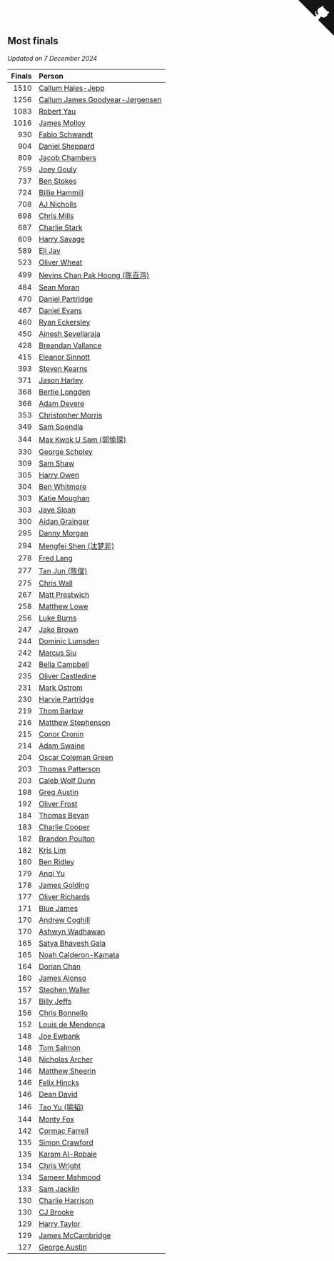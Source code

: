 ## Most finals

*Updated on  7 December 2024*

| Finals | Person |
| ---: | :--- |
| 1510 | [Callum Hales-Jepp](https://www.worldcubeassociation.org/persons/2012HALE01) |
| 1256 | [Callum James Goodyear-Jørgensen](https://www.worldcubeassociation.org/persons/2012GOOD02) |
| 1083 | [Robert Yau](https://www.worldcubeassociation.org/persons/2009YAUR01) |
| 1016 | [James Molloy](https://www.worldcubeassociation.org/persons/2011MOLL01) |
| 930 | [Fabio Schwandt](https://www.worldcubeassociation.org/persons/2014SCHW02) |
| 904 | [Daniel Sheppard](https://www.worldcubeassociation.org/persons/2009SHEP01) |
| 809 | [Jacob Chambers](https://www.worldcubeassociation.org/persons/2017CHAM09) |
| 759 | [Joey Gouly](https://www.worldcubeassociation.org/persons/2007GOUL01) |
| 737 | [Ben Stokes](https://www.worldcubeassociation.org/persons/2018STOK01) |
| 724 | [Billie Hammill](https://www.worldcubeassociation.org/persons/2015HAMM01) |
| 708 | [AJ Nicholls](https://www.worldcubeassociation.org/persons/2015NICH04) |
| 698 | [Chris Mills](https://www.worldcubeassociation.org/persons/2014MILL04) |
| 687 | [Charlie Stark](https://www.worldcubeassociation.org/persons/2014STAR05) |
| 609 | [Harry Savage](https://www.worldcubeassociation.org/persons/2013SAVA01) |
| 589 | [Eli Jay](https://www.worldcubeassociation.org/persons/2014JAYE01) |
| 523 | [Oliver Wheat](https://www.worldcubeassociation.org/persons/2016WHEA01) |
| 499 | [Nevins Chan Pak Hoong (陈百鸿)](https://www.worldcubeassociation.org/persons/2010CHAN20) |
| 484 | [Sean Moran](https://www.worldcubeassociation.org/persons/2016MORA24) |
| 470 | [Daniel Partridge](https://www.worldcubeassociation.org/persons/2022PART02) |
| 467 | [Daniel Evans](https://www.worldcubeassociation.org/persons/2016EVAN06) |
| 460 | [Ryan Eckersley](https://www.worldcubeassociation.org/persons/2019ECKE02) |
| 450 | [Ainesh Sevellaraja](https://www.worldcubeassociation.org/persons/2012SEVE01) |
| 428 | [Breandan Vallance](https://www.worldcubeassociation.org/persons/2007VALL01) |
| 415 | [Eleanor Sinnott](https://www.worldcubeassociation.org/persons/2016SINN01) |
| 393 | [Steven Kearns](https://www.worldcubeassociation.org/persons/2015KEAR01) |
| 371 | [Jason Harley](https://www.worldcubeassociation.org/persons/2016HARL01) |
| 368 | [Bertie Longden](https://www.worldcubeassociation.org/persons/2014LONG06) |
| 366 | [Adam Devere](https://www.worldcubeassociation.org/persons/2018DEVE02) |
| 353 | [Christopher Morris](https://www.worldcubeassociation.org/persons/2013MORR03) |
| 349 | [Sam Spendla](https://www.worldcubeassociation.org/persons/2015SPEN01) |
| 344 | [Max Kwok U Sam (郭愉琛)](https://www.worldcubeassociation.org/persons/2018SAMK01) |
| 330 | [George Scholey](https://www.worldcubeassociation.org/persons/2015SCHO05) |
| 309 | [Sam Shaw](https://www.worldcubeassociation.org/persons/2016SHAW02) |
| 305 | [Harry Owen](https://www.worldcubeassociation.org/persons/2017OWEN01) |
| 304 | [Ben Whitmore](https://www.worldcubeassociation.org/persons/2009WHIT01) |
| 303 | [Katie Moughan](https://www.worldcubeassociation.org/persons/2017DAVI03) |
| 303 | [Jaye Sloan](https://www.worldcubeassociation.org/persons/2022SLOA01) |
| 300 | [Aidan Grainger](https://www.worldcubeassociation.org/persons/2018GRAI01) |
| 295 | [Danny Morgan](https://www.worldcubeassociation.org/persons/2019MORG10) |
| 294 | [Mengfei Shen (沈梦非)](https://www.worldcubeassociation.org/persons/2018SHEN07) |
| 278 | [Fred Lang](https://www.worldcubeassociation.org/persons/2016LANG12) |
| 277 | [Tan Jun (陈俊)](https://www.worldcubeassociation.org/persons/2018JUNT01) |
| 275 | [Chris Wall](https://www.worldcubeassociation.org/persons/2011WALL02) |
| 267 | [Matt Prestwich](https://www.worldcubeassociation.org/persons/2016PRES04) |
| 258 | [Matthew Lowe](https://www.worldcubeassociation.org/persons/2014LOWE01) |
| 256 | [Luke Burns](https://www.worldcubeassociation.org/persons/2020BURN06) |
| 247 | [Jake Brown](https://www.worldcubeassociation.org/persons/2020BROW01) |
| 244 | [Dominic Lumsden](https://www.worldcubeassociation.org/persons/2016LUMS01) |
| 242 | [Marcus Siu](https://www.worldcubeassociation.org/persons/2016SIUM01) |
| 242 | [Bella Campbell](https://www.worldcubeassociation.org/persons/2018CAMP17) |
| 235 | [Oliver Castledine](https://www.worldcubeassociation.org/persons/2018CAST08) |
| 231 | [Mark Ostrom](https://www.worldcubeassociation.org/persons/2017OSTR01) |
| 230 | [Harvie Partridge](https://www.worldcubeassociation.org/persons/2015PART04) |
| 219 | [Thom Barlow](https://www.worldcubeassociation.org/persons/2006BARL01) |
| 216 | [Matthew Stephenson](https://www.worldcubeassociation.org/persons/2022STEP04) |
| 215 | [Conor Cronin](https://www.worldcubeassociation.org/persons/2013CRON01) |
| 214 | [Adam Swaine](https://www.worldcubeassociation.org/persons/2017SWAI01) |
| 204 | [Oscar Coleman Green](https://www.worldcubeassociation.org/persons/2018GREE09) |
| 203 | [Thomas Patterson](https://www.worldcubeassociation.org/persons/2014PATT02) |
| 203 | [Caleb Wolf Dunn](https://www.worldcubeassociation.org/persons/2022DUNN03) |
| 198 | [Greg Austin](https://www.worldcubeassociation.org/persons/2006AUST01) |
| 192 | [Oliver Frost](https://www.worldcubeassociation.org/persons/2012FROS01) |
| 184 | [Thomas Bevan](https://www.worldcubeassociation.org/persons/2017BEVA01) |
| 183 | [Charlie Cooper](https://www.worldcubeassociation.org/persons/2007COOP01) |
| 182 | [Brandon Poulton](https://www.worldcubeassociation.org/persons/2019POUL02) |
| 182 | [Kris Lim](https://www.worldcubeassociation.org/persons/2022LIMK01) |
| 180 | [Ben Ridley](https://www.worldcubeassociation.org/persons/2016RIDL01) |
| 179 | [Anqi Yu](https://www.worldcubeassociation.org/persons/2018YUAN02) |
| 178 | [James Golding](https://www.worldcubeassociation.org/persons/2017GOLD02) |
| 177 | [Oliver Richards](https://www.worldcubeassociation.org/persons/2022RICH02) |
| 171 | [Blue James](https://www.worldcubeassociation.org/persons/2022JAME01) |
| 170 | [Andrew Coghill](https://www.worldcubeassociation.org/persons/2009COGH01) |
| 170 | [Ashwyn Wadhawan](https://www.worldcubeassociation.org/persons/2022WADH02) |
| 165 | [Satya Bhavesh Gala](https://www.worldcubeassociation.org/persons/2022GALA03) |
| 165 | [Noah Calderon-Kamata](https://www.worldcubeassociation.org/persons/2022CALD07) |
| 164 | [Dorian Chan](https://www.worldcubeassociation.org/persons/2023DORI01) |
| 160 | [James Alonso](https://www.worldcubeassociation.org/persons/2018ALON07) |
| 157 | [Stephen Waller](https://www.worldcubeassociation.org/persons/2017WALL12) |
| 157 | [Billy Jeffs](https://www.worldcubeassociation.org/persons/2012JEFF01) |
| 156 | [Chris Bonnello](https://www.worldcubeassociation.org/persons/2019BONN05) |
| 152 | [Louis de Mendonça](https://www.worldcubeassociation.org/persons/2013MEND03) |
| 148 | [Joe Ewbank](https://www.worldcubeassociation.org/persons/2015EWBA01) |
| 148 | [Tom Salmon](https://www.worldcubeassociation.org/persons/2015SALM03) |
| 148 | [Nicholas Archer](https://www.worldcubeassociation.org/persons/2020ARCH01) |
| 146 | [Matthew Sheerin](https://www.worldcubeassociation.org/persons/2009SHEE01) |
| 146 | [Felix Hincks](https://www.worldcubeassociation.org/persons/2022HINC01) |
| 146 | [Dean David](https://www.worldcubeassociation.org/persons/2022DAVI06) |
| 146 | [Tao Yu (喻韬)](https://www.worldcubeassociation.org/persons/2012YUTA01) |
| 144 | [Monty Fox](https://www.worldcubeassociation.org/persons/2023FOXM01) |
| 142 | [Cormac Farrell](https://www.worldcubeassociation.org/persons/2016FARR01) |
| 135 | [Simon Crawford](https://www.worldcubeassociation.org/persons/2008CRAW01) |
| 135 | [Karam Al-Robaie](https://www.worldcubeassociation.org/persons/2016ALRO01) |
| 134 | [Chris Wright](https://www.worldcubeassociation.org/persons/2011WRIG01) |
| 134 | [Sameer Mahmood](https://www.worldcubeassociation.org/persons/2013MAHM02) |
| 133 | [Sam Jacklin](https://www.worldcubeassociation.org/persons/2015JACK04) |
| 130 | [Charlie Harrison](https://www.worldcubeassociation.org/persons/2017HARR08) |
| 130 | [CJ Brooke](https://www.worldcubeassociation.org/persons/2022BROO02) |
| 129 | [Harry Taylor](https://www.worldcubeassociation.org/persons/2014TAYL06) |
| 129 | [James McCambridge](https://www.worldcubeassociation.org/persons/2019MCCA09) |
| 127 | [George Austin](https://www.worldcubeassociation.org/persons/2016AUST05) |


<a href="https://github.com/simonkellly/wca_statistics_uk" class="github-corner" aria-label="View source on Github"><svg width="80" height="80" viewBox="0 0 250 250" style="fill:#151513; color:#fff; position: absolute; top: 0; border: 0; right: 0;" aria-hidden="true"><path d="M0,0 L115,115 L130,115 L142,142 L250,250 L250,0 Z"></path><path d="M128.3,109.0 C113.8,99.7 119.0,89.6 119.0,89.6 C122.0,82.7 120.5,78.6 120.5,78.6 C119.2,72.0 123.4,76.3 123.4,76.3 C127.3,80.9 125.5,87.3 125.5,87.3 C122.9,97.6 130.6,101.9 134.4,103.2" fill="currentColor" style="transform-origin: 130px 106px;" class="octo-arm"></path><path d="M115.0,115.0 C114.9,115.1 118.7,116.5 119.8,115.4 L133.7,101.6 C136.9,99.2 139.9,98.4 142.2,98.6 C133.8,88.0 127.5,74.4 143.8,58.0 C148.5,53.4 154.0,51.2 159.7,51.0 C160.3,49.4 163.2,43.6 171.4,40.1 C171.4,40.1 176.1,42.5 178.8,56.2 C183.1,58.6 187.2,61.8 190.9,65.4 C194.5,69.0 197.7,73.2 200.1,77.6 C213.8,80.2 216.3,84.9 216.3,84.9 C212.7,93.1 206.9,96.0 205.4,96.6 C205.1,102.4 203.0,107.8 198.3,112.5 C181.9,128.9 168.3,122.5 157.7,114.1 C157.9,116.9 156.7,120.9 152.7,124.9 L141.0,136.5 C139.8,137.7 141.6,141.9 141.8,141.8 Z" fill="currentColor" class="octo-body"></path></svg></a><style>.github-corner:hover .octo-arm{animation:octocat-wave 560ms ease-in-out}@keyframes octocat-wave{0%,100%{transform:rotate(0)}20%,60%{transform:rotate(-25deg)}40%,80%{transform:rotate(10deg)}}@media (max-width:500px){.github-corner:hover .octo-arm{animation:none}.github-corner .octo-arm{animation:octocat-wave 560ms ease-in-out}}</style>
